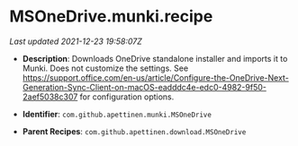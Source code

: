 # MSOneDrive.munki.recipe

_Last updated 2021-12-23 19:58:07Z_

- **Description**: Downloads OneDrive standalone installer and imports it to Munki. Does not customize the settings. See https://support.office.com/en-us/article/Configure-the-OneDrive-Next-Generation-Sync-Client-on-macOS-eadddc4e-edc0-4982-9f50-2aef5038c307 for configuration options.

- **Identifier**: `com.github.apettinen.munki.MSOneDrive`

- **Parent Recipes**: `com.github.apettinen.download.MSOneDrive`
